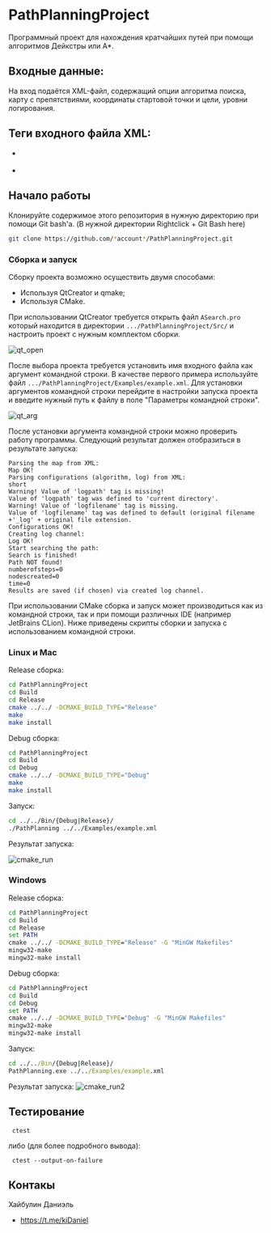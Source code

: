 # PathPlanningProject
Программный проект для нахождения кратчайших путей при помощи алгоритмов Дейкстры или A*.

## Входные данные:
На вход подаётся XML-файл, содержащий опции алгоритма поиска, карту с препятствиями, координаты стартовой точки и цели, уровни логирования.

## Теги входного файла XML:

- _<root>_

- _<map>_

## Начало работы
Клонируйте содержимое этого репозитория в нужную директорию при помощи Git bash'a. (В нужной директории Rightclick + Git Bash here)
```bash
git clone https://github.com/*account*/PathPlanningProject.git
```

### Сборка и запуск

Сборку проекта возможно осуществить двумя способами:
- Используя QtCreator и qmake;
- Используя CMake.
  
При использовании QtCreator требуется открыть файл `ASearch.pro` который находится в директории `.../PathPlanningProject/Src/` и настроить проект с нужным комплектом сборки.

![qt_open](./Images/qt1.png)

После выбора проекта требуется установить имя входного файла как аргумент командной строки. В качестве первого примера используйте файл `.../PathPlanningProject/Examples/example.xml`. Для установки аргументов командной строки перейдите в настройки запуска проекта и введите нужный путь к файлу в поле "Параметры командной строки".

![qt_arg](./Images/qt2.png)

После установки аргумента командной строки можно проверить работу программы. Следующий результат должен отобразиться в результате запуска:

```
Parsing the map from XML:
Map OK!
Parsing configurations (algorithm, log) from XML:
short
Warning! Value of 'logpath' tag is missing!
Value of 'logpath' tag was defined to 'current directory'.
Warning! Value of 'logfilename' tag is missing.
Value of 'logfilename' tag was defined to default (original filename +'_log' + original file extension.
Configurations OK!
Creating log channel:
Log OK!
Start searching the path:
Search is finished!
Path NOT found!
numberofsteps=0
nodescreated=0
time=0
Results are saved (if chosen) via created log channel.
```

При использовании CMake сборка и запуск может производиться как из командной строки, так и при помощи различных IDE (например JetBrains CLion). Ниже приведены скрипты сборки и запуска с использованием командной строки.

### Linux и Mac
Release сборка:
```bash
cd PathPlanningProject
cd Build
cd Release
cmake ../../ -DCMAKE_BUILD_TYPE="Release"
make
make install
```

Debug сборка:
```bash
cd PathPlanningProject
cd Build
cd Debug
cmake ../../ -DCMAKE_BUILD_TYPE="Debug"
make
make install
```

Запуск:
```bash
cd ../../Bin/{Debug|Release}/
./PathPlanning ../../Examples/example.xml
```
Результат запуска:

![cmake_run](./Images/cmake1.png)

### Windows
Release сборка:
```cmd
cd PathPlanningProject
cd Build
cd Release
set PATH
cmake ../../ -DCMAKE_BUILD_TYPE="Release" -G "MinGW Makefiles"
mingw32-make
mingw32-make install
```

Debug сборка:
```cmd
cd PathPlanningProject
cd Build
cd Debug
set PATH
cmake ../../ -DCMAKE_BUILD_TYPE="Debug" -G "MinGW Makefiles"
mingw32-make
mingw32-make install
```

Запуск:
```cmd
cd ../../Bin/{Debug|Release}/
PathPlanning.exe ../../Examples/example.xml
```

Результат запуска:
![cmake_run2](./Images/cmake.png)

## Тестирование 
```
 ctest
```

либо (для более подробного вывода):
```
 ctest --output-on-failure
```
## Контакы
Хайбулин Даниэль
- https://t.me/kiDaniel

